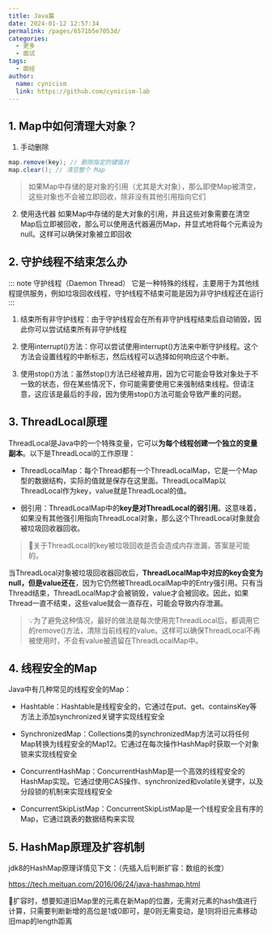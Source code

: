 ```yaml
---
title: Java篇
date: 2024-01-12 12:57:34
permalink: /pages/6571b5e7053d/
categories:
  - 更多
  - 面试
tags:
  - 面经
author: 
  name: cynicism
  link: https://github.com/cynicism-lab
---
```

## 1. Map中如何清理大对象？
1. 手动删除
```java
map.remove(key); // 删除指定的键值对
map.clear(); // 清空整个 Map
```

>如果Map中存储的是对象的引用（尤其是大对象），那么即使Map被清空，这些对象也不会被立即回收，除非没有其他引用指向它们

2. 使用迭代器
如果Map中存储的是大对象的引用，并且这些对象需要在清空Map后立即被回收，那么可以使用迭代器遍历Map，并显式地将每个元素设为null。这样可以确保对象被立即回收


## 2. 守护线程不结束怎么办
::: note 守护线程（Daemon Thread）
它是一种特殊的线程，主要用于为其他线程提供服务，例如垃圾回收线程，守护线程不结束可能是因为非守护线程还在运行
:::
1. 结束所有非守护线程：由于守护线程会在所有非守护线程结束后自动销毁，因此你可以尝试结束所有非守护线程

2. 使用interrupt()方法：你可以尝试使用interrupt()方法来中断守护线程。这个方法会设置线程的中断标志，然后线程可以选择如何响应这个中断。

3. 使用stop()方法：虽然stop()方法已经被弃用，因为它可能会导致对象处于不一致的状态，但在某些情况下，你可能需要使用它来强制结束线程。但请注意，这应该是最后的手段，因为使用stop()方法可能会导致严重的问题。

## 3. ThreadLocal原理
ThreadLocal是Java中的一个特殊变量，它可以**为每个线程创建一个独立的变量副本**。以下是ThreadLocal的工作原理：

- ThreadLocalMap：每个Thread都有一个ThreadLocalMap，它是一个Map型的数据结构，实际的值就是保存在这里面。ThreadLocalMap以ThreadLocal作为key，value就是ThreadLocal的值。

- 弱引用：ThreadLocalMap中的**key是对ThreadLocal的弱引用**。这意味着，如果没有其他强引用指向ThreadLocal对象，那么这个ThreadLocal对象就会被垃圾回收器回收。

>🔎关于ThreadLocal的key被垃圾回收是否会造成内存泄漏，答案是可能的。

当ThreadLocal对象被垃圾回收器回收后，**ThreadLocalMap中对应的key会变为null，但是value还在**，因为它仍然被ThreadLocalMap中的Entry强引用。只有当Thread结束，ThreadLocalMap才会被销毁，value才会被回收。因此，如果Thread一直不结束，这些value就会一直存在，可能会导致内存泄漏。

>💡为了避免这种情况，最好的做法是每次使用完ThreadLocal后，都调用它的remove()方法，清除当前线程的value。这样可以确保ThreadLocal不再被使用时，不会有value被遗留在ThreadLocalMap中。

## 4. 线程安全的Map
Java中有几种常见的线程安全的Map：

- Hashtable：Hashtable是线程安全的，它通过在put、get、containsKey等方法上添加synchronized关键字实现线程安全

- SynchronizedMap：Collections类的synchronizedMap方法可以将任何Map转换为线程安全的Map12。它通过在每次操作HashMap时获取一个对象锁来实现线程安全

- ConcurrentHashMap：ConcurrentHashMap是一个高效的线程安全的HashMap实现。它通过使用CAS操作、synchronized和volatile关键字，以及分段锁的机制来实现线程安全

- ConcurrentSkipListMap：ConcurrentSkipListMap是一个线程安全且有序的Map，它通过跳表的数据结构来实现

## 5. HashMap原理及扩容机制
jdk8的HashMap原理详情见下文：（先插入后判断扩容：数组的长度）  

https://tech.meituan.com/2016/06/24/java-hashmap.html

🔎扩容时，想要知道旧Map里的元素在新Map的位置，无需对元素的hash值进行计算，只需要判断新增的高位是1或0即可，是0则无需变动，是1则将旧元素移动旧map的length距离

